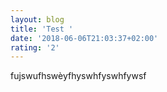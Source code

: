 ```yaml
---
layout: blog
title: 'Test '
date: '2018-06-06T21:03:37+02:00'
rating: '2'
---
```

fujswufhswèyfhyswhfyswhfywsf
